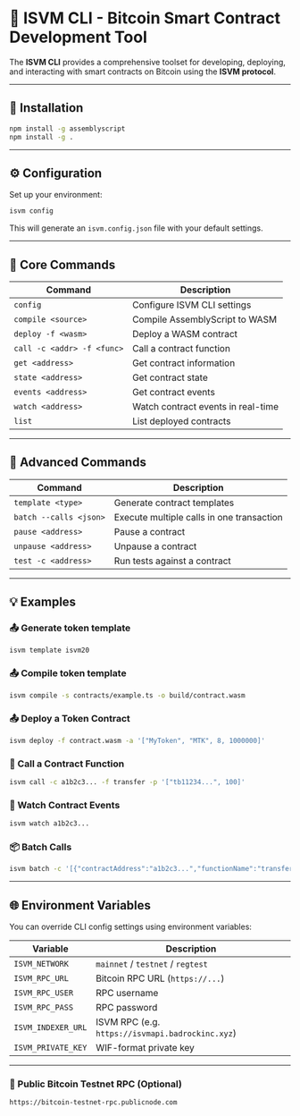 
# 📘 ISVM CLI - Bitcoin Smart Contract Development Tool

The **ISVM CLI** provides a comprehensive toolset for developing, deploying, and interacting with smart contracts on Bitcoin using the **ISVM protocol**.

---

## 🚀 Installation

```bash
npm install -g assemblyscript
npm install -g .
```

---

## ⚙️ Configuration

Set up your environment:

```bash
isvm config
```

This will generate an `isvm.config.json` file with your default settings.

---

## 🔧 Core Commands

| Command                          | Description                                 |
|----------------------------------|---------------------------------------------|
| `config`                         | Configure ISVM CLI settings                 |
| `compile <source>`              | Compile AssemblyScript to WASM              |
| `deploy -f <wasm>`              | Deploy a WASM contract                      |
| `call -c <addr> -f <func>`      | Call a contract function                    |
| `get <address>`                 | Get contract information                    |
| `state <address>`               | Get contract state                          |
| `events <address>`              | Get contract events                         |
| `watch <address>`               | Watch contract events in real-time          |
| `list`                          | List deployed contracts                     |

---

## 🧠 Advanced Commands

| Command                                     | Description                                           |
|---------------------------------------------|-------------------------------------------------------|
| `template <type>`                          | Generate contract templates                          |
| `batch --calls <json>`                     | Execute multiple calls in one transaction            |
| `pause <address>`                          | Pause a contract                                     |
| `unpause <address>`                        | Unpause a contract                                   |
| `test -c <address>`                        | Run tests against a contract                         |

---

## 💡 Examples

### 📤 Generate token template

```bash
isvm template isvm20
```

### 📤 Compile token template

```bash
isvm compile -s contracts/example.ts -o build/contract.wasm
```

### 📤 Deploy a Token Contract

```bash
isvm deploy -f contract.wasm -a '["MyToken", "MTK", 8, 1000000]'
```

### 🔁 Call a Contract Function

```bash
isvm call -c a1b2c3... -f transfer -p '["tb11234...", 100]'
```

### 👀 Watch Contract Events

```bash
isvm watch a1b2c3...
```

### 📦 Batch Calls

```bash
isvm batch -c '[{"contractAddress":"a1b2c3...","functionName":"transfer","params":["tb11234...",100]}]'
```

---

## 🌐 Environment Variables

You can override CLI config settings using environment variables:

| Variable               | Description                     |
|------------------------|---------------------------------|
| `ISVM_NETWORK`         | `mainnet` / `testnet` / `regtest` |
| `ISVM_RPC_URL`         | Bitcoin RPC URL (`https://...`) |
| `ISVM_RPC_USER`        | RPC username                    |
| `ISVM_RPC_PASS`        | RPC password                    |
| `ISVM_INDEXER_URL`     | ISVM RPC (e.g. `https://isvmapi.badrockinc.xyz`) |
| `ISVM_PRIVATE_KEY`     | WIF-format private key          |

---

### 🔗 Public Bitcoin Testnet RPC (Optional)

```bash
https://bitcoin-testnet-rpc.publicnode.com
```
